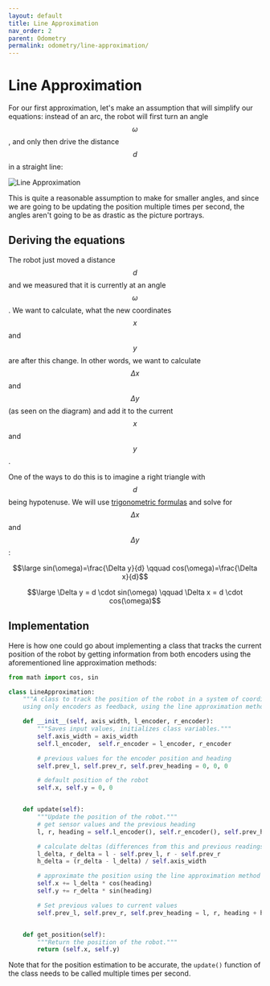 ```yaml
---
layout: default
title: Line Approximation
nav_order: 2
parent: Odometry
permalink: odometry/line-approximation/
---
```


# Line Approximation
For our first approximation, let's make an assumption that will simplify our equations: instead of an arc, the robot will first turn an angle $$ω$$, and only then drive the distance $$d$$ in a straight line:

![Line Approximation]({{site.url}}/assets/images/odometry/line-approximation.png "Line Approximation")

This is quite a reasonable assumption to make for smaller angles, and since we are going to be updating the position multiple times per second, the angles aren't going to be as drastic as the picture portrays.


## Deriving the equations
The robot just moved a distance $$d$$ and we measured that it is currently at an angle $$ω$$. We want to calculate, what the new coordinates $$x$$ and $$y$$ are after this change. In other words, we want to calculate $$Δx$$ and $$Δy$$ (as seen on the diagram) and add it to the current $$x$$ and $$y$$.

One of the ways to do this is to imagine a right triangle with $$d$$ being hypotenuse. We will use [trigonometric formulas](https://www2.clarku.edu/faculty/djoyce/trig/formulas.html) and solve for $$Δx$$ and $$Δy$$:

$$\large sin(\omega)=\frac{\Delta y}{d} \qquad cos(\omega)=\frac{\Delta x}{d}$$

$$\large \Delta y = d \cdot sin(\omega) \qquad \Delta x = d \cdot cos(\omega)$$


## Implementation
Here is how one could go about implementing a class that tracks the current position of the robot by getting information from both encoders using the aforementioned line approximation methods:

```python
from math import cos, sin

class LineApproximation:
    """A class to track the position of the robot in a system of coordinates
    using only encoders as feedback, using the line approximation method."""

    def __init__(self, axis_width, l_encoder, r_encoder):
        """Saves input values, initializes class variables."""
        self.axis_width = axis_width
        self.l_encoder,  self.r_encoder = l_encoder, r_encoder

        # previous values for the encoder position and heading
        self.prev_l, self.prev_r, self.prev_heading = 0, 0, 0

        # default position of the robot
        self.x, self.y = 0, 0


    def update(self):
        """Update the position of the robot."""
        # get sensor values and the previous heading
        l, r, heading = self.l_encoder(), self.r_encoder(), self.prev_heading

        # calculate deltas (differences from this and previous readings)
        l_delta, r_delta = l - self.prev_l, r - self.prev_r
        h_delta = (r_delta - l_delta) / self.axis_width

        # approximate the position using the line approximation method
        self.x += l_delta * cos(heading)
        self.y += r_delta * sin(heading)

        # Set previous values to current values
        self.prev_l, self.prev_r, self.prev_heading = l, r, heading + h_delta


    def get_position(self):
        """Return the position of the robot."""
        return (self.x, self.y)
```

Note that for the position estimation to be accurate, the `update()` function of the class needs to be called multiple times per second.
